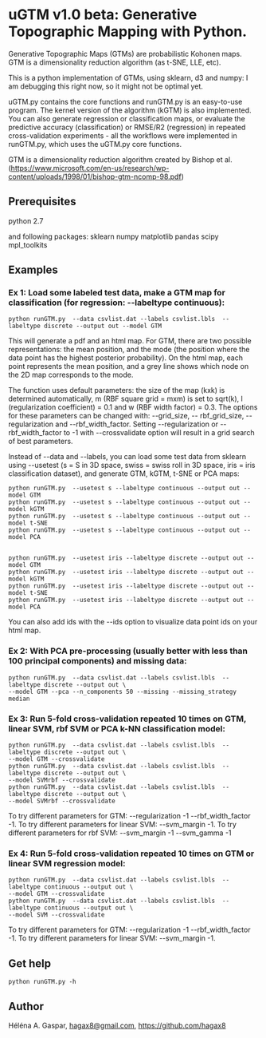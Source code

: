 # uGTM v1.0 beta: Generative Topographic Mapping with Python.

Generative Topographic Maps (GTMs) are probabilistic Kohonen maps. GTM is a dimensionality reduction algorithm (as t-SNE, LLE, etc).

This is a python implementation of GTMs, using sklearn, d3 and numpy: I am debugging this right now, so it might not be optimal yet. 

uGTM.py contains the core functions and runGTM.py is an easy-to-use program. The kernel version of the algorithm (kGTM) is also implemented. You can also generate regression or classification maps, or evaluate the predictive accuracy (classification) or RMSE/R2 (regression) in repeated cross-validation experiments - all the workflows were implemented in runGTM.py, which uses the uGTM.py core functions.

GTM is a dimensionality reduction algorithm created by Bishop et al. (https://www.microsoft.com/en-us/research/wp-content/uploads/1998/01/bishop-gtm-ncomp-98.pdf)


## Prerequisites
python 2.7

and following packages:
sklearn
numpy 
matplotlib
pandas
scipy
mpl_toolkits

## Examples

### Ex 1: Load some labeled test data, make a GTM map for classification (for regression: --labeltype continuous): 

```
python runGTM.py  --data csvlist.dat --labels csvlist.lbls  --labeltype discrete --output out --model GTM
```
This will generate a pdf and an html map. For GTM, there are two possible representations: the mean position, and the mode (the position where the data point has the highest posterior probability). On the html map, each point represents the mean position, and a grey line shows which node on the 2D map corresponds to the mode.

The function uses default parameters: the size of the map (kxk) is determined automatically, m (RBF square grid = mxm) is set to sqrt(k), l (regularization coefficient) = 0.1 and w (RBF width factor) = 0.3. The options for these parameters can be changed with: --grid_size, -- rbf_grid_size, --regularization and --rbf_width_factor. Setting --regularization or --rbf_width_factor to -1 with --crossvalidate option will result in a grid search of best parameters.

Instead of --data and --labels, you can load some test data from sklearn using --usetest (s = S in 3D space, swiss = swiss roll in 3D space, iris = iris classification dataset), and generate GTM, kGTM, t-SNE or PCA maps:

```
python runGTM.py  --usetest s --labeltype continuous --output out --model GTM
python runGTM.py  --usetest s --labeltype continuous --output out --model kGTM
python runGTM.py  --usetest s --labeltype continuous --output out --model t-SNE
python runGTM.py  --usetest s --labeltype continuous --output out --model PCA


```

```
python runGTM.py  --usetest iris --labeltype discrete --output out --model GTM
python runGTM.py  --usetest iris --labeltype discrete --output out --model kGTM
python runGTM.py  --usetest iris --labeltype discrete --output out --model t-SNE
python runGTM.py  --usetest iris --labeltype discrete --output out --model PCA

```

You can also add ids with the --ids option to visualize data point ids on your html map.


### Ex 2: With PCA pre-processing (usually better with less than 100 principal components) and missing data:

```
python runGTM.py  --data csvlist.dat --labels csvlist.lbls  --labeltype discrete --output out \
--model GTM --pca --n_components 50 --missing --missing_strategy median
```

### Ex 3: Run 5-fold cross-validation repeated 10 times on GTM, linear SVM, rbf SVM or PCA k-NN classification model: 

```
python runGTM.py  --data csvlist.dat --labels csvlist.lbls  --labeltype discrete --output out \
--model GTM --crossvalidate
python runGTM.py  --data csvlist.dat --labels csvlist.lbls  --labeltype discrete --output out \
--model SVMrbf --crossvalidate
python runGTM.py  --data csvlist.dat --labels csvlist.lbls  --labeltype discrete --output out \
--model SVMrbf --crossvalidate

```
To try different parameters for GTM: --regularization -1 --rbf_width_factor -1.
To try different parameters for linear SVM: --svm_margin -1.
To try different parameters for rbf SVM: --svm_margin -1 --svm_gamma -1



### Ex 4: Run 5-fold cross-validation repeated 10 times on GTM or linear SVM regression model:

```
python runGTM.py  --data csvlist.dat --labels csvlist.lbls  --labeltype continuous --output out \
--model GTM --crossvalidate
python runGTM.py  --data csvlist.dat --labels csvlist.lbls  --labeltype continuous --output out \
--model SVM --crossvalidate
```

To try different parameters for GTM: --regularization -1 --rbf_width_factor -1.
To try different parameters for linear SVM: --svm_margin -1.


## Get help

```
python runGTM.py -h
```


## Author

Héléna A. Gaspar, hagax8@gmail.com, https://github.com/hagax8


